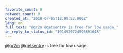 ```yaml
---
favorite_count: 0
retweet_count: 0
created_at: "2018-07-05T18:09:53.000Z"
lang: en
full_text: "@gr2m @getsentry is free for low usage."
in_reply_to_status_id: "1014929724596891648"
---
```


[@gr2m](https://twitter.com/gr2m) [@getsentry](https://twitter.com/getsentry) is
free for low usage.
